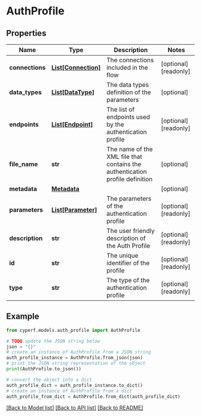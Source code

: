 # AuthProfile


## Properties

Name | Type | Description | Notes
------------ | ------------- | ------------- | -------------
**connections** | [**List[Connection]**](Connection.md) | The connections included in the flow | [optional] [readonly] 
**data_types** | [**List[DataType]**](DataType.md) | The data types definition of the parameters | [optional] 
**endpoints** | [**List[Endpoint]**](Endpoint.md) | The list of endpoints used by the authentication profile | [optional] [readonly] 
**file_name** | **str** | The name of the XML file that contains the authentication profile definition | [optional] 
**metadata** | [**Metadata**](Metadata.md) |  | [optional] 
**parameters** | [**List[Parameter]**](Parameter.md) | The parameters of the authentication profile | [optional] [readonly] 
**description** | **str** | The user friendly description of the Auth Profile | [optional] [readonly] 
**id** | **str** | The unique identifier of the profile | [optional] [readonly] 
**type** | **str** | The type of the authentication profile | [optional] [readonly] 

## Example

```python
from cyperf.models.auth_profile import AuthProfile

# TODO update the JSON string below
json = "{}"
# create an instance of AuthProfile from a JSON string
auth_profile_instance = AuthProfile.from_json(json)
# print the JSON string representation of the object
print(AuthProfile.to_json())

# convert the object into a dict
auth_profile_dict = auth_profile_instance.to_dict()
# create an instance of AuthProfile from a dict
auth_profile_from_dict = AuthProfile.from_dict(auth_profile_dict)
```
[[Back to Model list]](../README.md#documentation-for-models) [[Back to API list]](../README.md#documentation-for-api-endpoints) [[Back to README]](../README.md)


